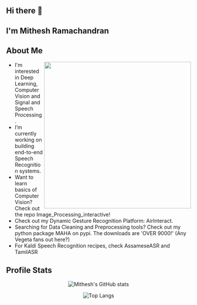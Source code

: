 ## Hi there 👋

## I'm Mithesh Ramachandran

About Me
---
<img align="right" img src="https://user-images.githubusercontent.com/64850155/141142848-d50a49a5-e5ff-443d-bf43-5b5e8bddd14d.gif" width = 400>

- I'm interested in Deep Learning, Computer Vision and Signal and Speech Processing.
- I’m currently working on building end-to-end Speech Recognition systems.
- Want to learn basics of Computer Vision? Check out the repo Image_Processing_interactive!
- Check out my Dynamic Gesture Recognition Platform: AirInteract.
- Searching for Data Cleaning and Preprocessing tools? Check out my python package MAHA on pypi. The downloads are 'OVER 9000!' (Any Vegeta fans out here?)
- For Kaldi Speech Recognition recipes, check AssameseASR and TamilASR


## Profile Stats
<div align="center">
  
![Mithesh's GitHub stats](https://github-readme-stats.vercel.app/api?username=259mit&show_icons=true&theme=dark)

![Top Langs](https://github-readme-stats.vercel.app/api/top-langs/?username=259mit&layout=compact&theme=dark)


  


